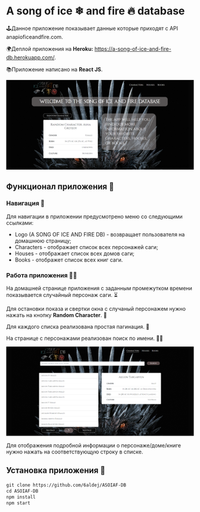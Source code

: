 # A song of ice ❄ and fire 🔥 database

 🕹Данное приложение показывает данные которые приходят с API anapioficeandfire.com.

 🌍Деплой приложения на **Heroku:** <https://a-song-of-ice-and-fire-db.herokuapp.com/>.  

 📚Приложение написано на **React JS**.
 
 ![Image alt](https://github.com/6aldej/ImagesForProjects/blob/master/react-asoiaf/gotdb.png)
 
  ## Функционал приложения 🎢

 ### Навигация 🧭
  
  Для навигации в приложении предусмотрено меню со следующими ссылками:
  
  * Logo (A SONG OF ICE AND FIRE DB) - возвращает пользователя на домашнюю страницу;
  * Characters - отображает список всех персонажей саги;
  * Houses - отображает список всех домов саги;
  * Books - отображет список всех книг саги.
 
 ### Работа приложения 🐱‍🐉
 
 На домашней странице приложения с заданным промежутком времени показывается случайный персонаж саги. ⏳ 
 
 Для остановки показа и свертки окна с случаный персонажем нужно нажать на кнопку **Random Character**. 🙈
 
 Для каждого списка реализована простая пагинация. 📜
 
 На странице с персонажами реализован поиск по имени. 🔎🐺
 
 ![Image alt](https://github.com/6aldej/ImagesForProjects/blob/master/react-asoiaf/gotch.png)
 
 Для отображения подробной информации о персонаже/доме/книге нужно нажать на соответствующую строку в списке.

## Установка приложения 🚀

    git clone https://github.com/6aldej/ASOIAF-DB
    cd ASOIAF-DB
    npm install
    npm start
